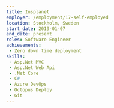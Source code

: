 ```yaml
---
title: Insplanet
employer: /employment/17-self-employed
location: Stockholm, Sweden
start_date: 2019-01-07
end_date: present
roles: Software Engineer
achievements:
 - Zero down time deployment
skills: 
 - Asp.Net MVC
 - Asp.Net Web Api
 - .Net Core
 - C#
 - Azure DevOps
 - Octopus Deploy
 - Git
---
```


